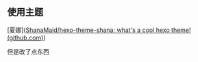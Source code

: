 ## 使用主题

[夏娜]([ShanaMaid/hexo-theme-shana: what's a cool hexo theme! (github.com)](https://github.com/ShanaMaid/hexo-theme-shana))

但是改了点东西

